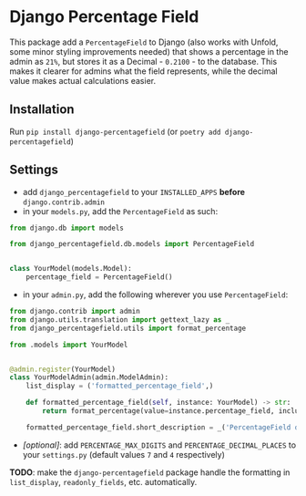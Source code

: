 # Django Percentage Field

This package add a ``PercentageField`` to Django (also works with Unfold, some minor styling improvements needed) that
shows a percentage in the admin as ``21%``, but stores it as a Decimal - ``0.2100`` - to the database.
This makes it clearer for admins what the field represents, while the decimal value makes actual calculations easier.

## Installation

Run `pip install django-percentagefield` (or `poetry add django-percentagefield`)

## Settings

- add ``django_percentagefield`` to your ``INSTALLED_APPS`` **before** ``django.contrib.admin``
- in your ``models.py``, add the ``PercentageField`` as such:

```python models.py
from django.db import models

from django_percentagefield.db.models import PercentageField


class YourModel(models.Model):
    percentage_field = PercentageField()
```

- in your ``admin.py``, add the following wherever you use ``PercentageField``:

```python admin.py
from django.contrib import admin
from django.utils.translation import gettext_lazy as _
from django_percentagefield.utils import format_percentage

from .models import YourModel


@admin.register(YourModel)
class YourModelAdmin(admin.ModelAdmin):
    list_display = ('formatted_percentage_field',)

    def formatted_percentage_field(self, instance: YourModel) -> str:
        return format_percentage(value=instance.percentage_field, include_percentage_symbol=True)

    formatted_percentage_field.short_description = _('PercentageField description')
```

- _[optional]_: add ``PERCENTAGE_MAX_DIGITS`` and ``PERCENTAGE_DECIMAL_PLACES`` to your ``settings.py`` (default values
  ``7`` and ``4`` respectively)

**TODO**: make the ``django-percentagefield`` package handle the formatting in ``list_display``, ``readonly_fields``,
etc. automatically.
